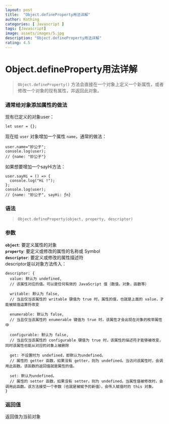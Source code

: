 ```yaml
---
layout: post
title:  "Object.defineProperty用法详解"
author: Kothing
categories: [ Javascript ]
tags: [Javascript]
image: assets/images/5.jpg
description: "Object.defineProperty用法详解"
rating: 4.5
---
```


# Object.defineProperty用法详解
> `Object.defineProperty()` 方法会直接在一个对象上定义一个新属性，或者修改一个对象的现有属性，并返回此对象。

### 通常给对象添加属性的做法

现有已定义的对象user：
```
let user = {};
```
现在给 `user` 对象增加一个属性 `name`，通常的做法：
```
user.name="妙公子";
console.log(user);
// {name: "妙公子"}
```
如果想要增加一个sayHi方法：
```
user.sayHi = () => {
  console.log("Hi !");
};
console.log(user);
// {name: "妙公子", sayHi: ƒn}
```

### 语法
> `Object.defineProperty(object, property, descriptor)`

### 参数
**`object`**: 要定义属性的对象  
**`property`**: 要定义或修改的属性的名称或 Symbol   
**`descriptor`**: 要定义或修改的属性描述符  
descriptor是以对象方法传入：  
```
descriptor: {  
  value: 默认为 undefined,  
  // 该属性对应的值。可以是任何有效的 JavaScript 值（数值，对象，函数等）
  
  writable: 默认为 false,  
  // 当且仅当该属性的 writable 键值为 true 时，属性的值，也就是上面的 value，才能被赋值运算符改变
  
  enumerable: 默认为 false,  
  // 当且仅当该属性的 enumerable 键值为 true 时，该属性才会出现在对象的枚举属性中
  
  configurable: 默认为 false,  
  // 当且仅当该属性的 configurable 键值为 true 时，该属性的描述符才能够被改变，同时该属性也能从对应的对象上被删除
  
  get: 不设置时为 undefined，即默认为undefined。  
  // 属性的 getter 函数，如果没有 getter，则为 undefined。当访问该属性时，会调用此函数。该函数的返回值就是属性的值。
  
  set: 默认为undefined。  
  // 属性的 setter 函数，如果没有 setter，则为 undefined。当属性值被修改时，会调用此函数。该方法接受一个参数（也就是被赋予的新值），会传入赋值时的 this 对象。
}
```

### 返回值
返回值为当前对象



